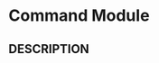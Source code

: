 Command Module
==================================================================

DESCRIPTION
--------------------------------------






